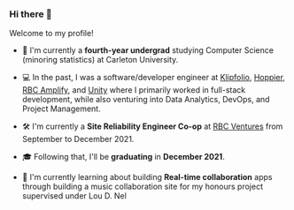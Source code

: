 ### Hi there 👋

<!--
**jQwotos/jQwotos** is a ✨ _special_ ✨ repository because its `README.md` (this file) appears on your GitHub profile.

Here are some ideas to get you started:

- 🔭 I’m currently working on ...
- 🌱 I’m currently learning ...
- 👯 I’m looking to collaborate on ...
- 🤔 I’m looking for help with ...
- 💬 Ask me about ...
- 📫 How to reach me: ...
- 😄 Pronouns: ...
- ⚡ Fun fact: ...
-->

Welcome to my profile!

- 📕 I'm currently a **fourth-year undergrad** studying Computer Science (minoring statistics) at Carleton University.
- 💻 In the past, I was a software/developer engineer at [Klipfolio](https://www.klipfolio.com/metrics/), [Hoppier](https://www.hoppier.com/), [RBC Amplify](https://jobs.rbc.com/ca/en/amplify), and [Unity](https://unity.com/products/game-growth-program) where I primarily worked in full-stack development, while also venturing into Data Analytics, DevOps, and Project Management.
- 🛠 I'm currently a **Site Reliability Engineer Co-op** at [RBC Ventures](https://rbcventures.ca/en) from September to December 2021.
- 🎓 Following that, I'll be **graduating** in **December 2021**.

- 🌱 I'm currently learning about building **Real-time collaboration** apps through building a music collaboration site for my honours project supervised under Lou D. Nel

